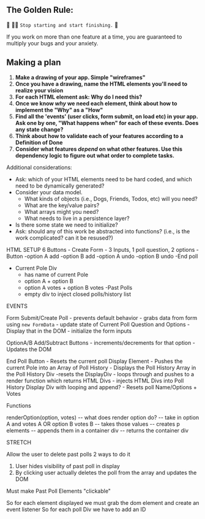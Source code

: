 ## The Golden Rule: 

🦸 🦸‍♂️ `Stop starting and start finishing.` 🏁

If you work on more than one feature at a time, you are guaranteed to multiply your bugs and your anxiety.

## Making a plan

1) **Make a drawing of your app. Simple "wireframes"**
1) **Once you have a drawing, name the HTML elements you'll need to realize your vision**
1) **For each HTML element ask: Why do I need this?** 
1) **Once we know _why_ we need each element, think about how to implement the "Why" as a "How"**
1) **Find all the 'events' (user clicks, form submit, on load etc) in your app. Ask one by one, "What happens when" for each of these events. Does any state change?**
1) **Think about how to validate each of your features according to a Definition of Done**
1) **Consider what features _depend_ on what other features. Use this dependency logic to figure out what order to complete tasks.**

Additional considerations:
- Ask: which of your HTML elements need to be hard coded, and which need to be dynamically generated?
- Consider your data model. 
  - What kinds of objects (i.e., Dogs, Friends, Todos, etc) will you need? 
  - What are the key/value pairs? 
  - What arrays might you need? 
  - What needs to live in a persistence layer?
- Is there some state we need to initialize?
- Ask: should any of this work be abstracted into functions? (i.e., is the work complicated? can it be resused?)


HTML SETUP
6 Buttons
    - Create Form
        - 3 Inputs, 1 poll question, 2 options
        - Button
    -option A add
    -option B add
    -option A undo
    -option B undo
    -End poll
- Current Pole Div
    - has name of current Pole
    - option A + option B
    - option A votes + option B votes
-Past Polls
    - empty div to inject closed polls/history list

EVENTS

Form Submit/Create Poll
    - prevents default behavior
    - grabs data from form using `new FormData`
    - update state of Current Poll Question and Options
    - Display that in the DOM
    - initialize the form inputs

OptionA/B Add/Subtract Buttons
    - increments/decrements for that option
    - Updates the DOM

End Poll Button
    - Resets the current poll Display Element
    - Pushes the current Pole into an Array of Poll History
    - Displays the Poll History Array in the Poll History Div
        -resets the DisplayDiv
        - loops through and pushes to a render function which returns HTML Divs
        - injects HTML Divs into Poll History Display Div with looping and append?
    - Resets poll Name/Options + Votes



Functions

renderOption(option, votes)
-- what does render option do?
-- take in option A and votes A OR option B votes B
-- takes those values
-- creates p elements
-- appends them in a container div
-- returns the container div


STRETCH

Allow the user to delete past polls
2 ways to do it
1) User hides visibility of past poll in display
2) By clicking user actually deletes the poll from the array and updates the DOM

Must make Past Poll Elements "clickable"

So for each element displayed we must grab the dom element
and create an event listener
So for each poll Div we have to add an ID
